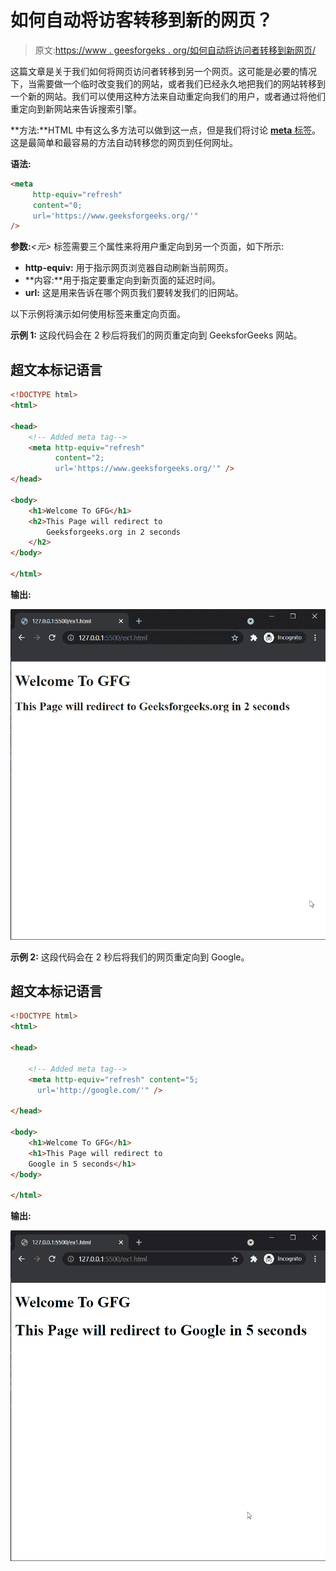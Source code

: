 # 如何自动将访客转移到新的网页？

> 原文:[https://www . geesforgeks . org/如何自动将访问者转移到新网页/](https://www.geeksforgeeks.org/how-to-automatically-transfer-visitors-to-a-new-web-page/)

这篇文章是关于我们如何将网页访问者转移到另一个网页。这可能是必要的情况下，当需要做一个临时改变我们的网站，或者我们已经永久地把我们的网站转移到一个新的网站。我们可以使用这种方法来自动重定向我们的用户，或者通过将他们重定向到新网站来告诉搜索引擎。

**方法:**HTML 中有这么多方法可以做到这一点，但是我们将讨论 [**meta** 标签](https://www.geeksforgeeks.org/html-meta-tag/)。这是最简单和最容易的方法自动转移您的网页到任何网址。

**语法:**

```html
<meta
     http-equiv="refresh"
     content="0;
     url='https://www.geeksforgeeks.org/'"
/>
```

**参数:***<元>* 标签需要三个属性来将用户重定向到另一个页面，如下所示:

*   **http-equiv:** 用于指示网页浏览器自动刷新当前网页。
*   **内容:**用于指定要重定向到新页面的延迟时间。
*   **url:** 这是用来告诉在哪个网页我们要转发我们的旧网站。

以下示例将演示如何使用标签来重定向页面。

**示例 1:** 这段代码会在 2 秒后将我们的网页重定向到 GeeksforGeeks 网站。

## 超文本标记语言

```html
<!DOCTYPE html>
<html>

<head>
    <!-- Added meta tag-->
    <meta http-equiv="refresh" 
          content="2; 
          url='https://www.geeksforgeeks.org/'" />
</head>

<body>
    <h1>Welcome To GFG</h1>
    <h2>This Page will redirect to
        Geeksforgeeks.org in 2 seconds
    </h2>
</body>

</html>
```

**输出:**

![](img/11af64c8f099ae1358b6a9bcf6810287.png)

**示例 2:** 这段代码会在 2 秒后将我们的网页重定向到 Google。

## 超文本标记语言

```html
<!DOCTYPE html>
<html>

<head>

    <!-- Added meta tag-->
    <meta http-equiv="refresh" content="5; 
      url='http://google.com/'" />

</head>

<body>
    <h1>Welcome To GFG</h1>
    <h1>This Page will redirect to
    Google in 5 seconds</h1>
</body>

</html>
```

**输出:**

![](img/b5d1dffc328284cbb3ec73d60e751a56.png)
